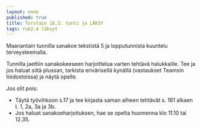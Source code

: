 ```yaml
---
layout: none
published: true
title: Torstain 18.3. tunti ja LÄKSY
tags: rub2.4 läksyt
---
```

Maanantain tunnilla sanakoe tekstistä 5 ja lopputunnista kuuntelu terveysteemalla.

Tunnilla jaettiin sanakokeeseen harjoittelua varten tehtävä halukkaille. Tee ja jos haluat siitä plussan, tarkista erivärisellä kynällä (vastaukset Teamsin tiedostoissa) ja näytä opelle. 

Jos olit pois:

- Täytä työvihkoon s.17 ja tee kirjasta saman aiheen tehtävät s. 161 alkaen t. 1, 2a, 3a ja 3b. 
- Jos haluat sanakoeharjoituksen, hae se opelta huomenna klo 11.10 tai 12.35.

